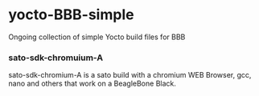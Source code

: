 # yocto-BBB-simple
Ongoing collection of simple Yocto build files for BBB

<h3>sato-sdk-chromuium-A</h3>

sato-sdk-chromium-A is a sato build with a chromium WEB Browser, gcc, nano and others that work on a BeagleBone Black.

